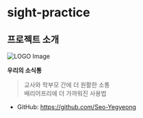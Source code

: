 # sight-practice

## 프로젝트 소개
   
![LOGO Image](/logo.PNG)   

**우리의 소식통**
   >  교사와 학부모 간에 더 원활한 소통   
   >  배리어프리에 더 가까워진 사용법

   
* GitHub: <https://github.com/Seo-Yegyeong>